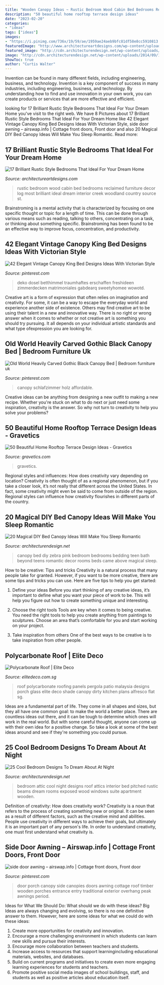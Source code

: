 ```yaml
---
title: "Wooden Canopy Ideas ~ Rustic Bedroom Wood Cabin Bed Bedrooms Reclaimed Furniture Decor Log Most Brilliant Ideal Dream Interior Creek Woodland Country Source St"
description: "50 beautiful home rooftop terrace design ideas"
date: "2023-02-20"
categories:
- "ideas"
tags: ["ideas"]
images:
- "https://i.pinimg.com/736x/19/59/ae/1959ae24aeb9bfc81df58e8cc5910813.jpg"
featuredImage: "http://www.architectureartdesigns.com/wp-content/uploads/2016/01/12-8-630x417.jpg"
featured_image: "http://cdn.architecturendesign.net/wp-content/uploads/2014/09/19-adorable-attic-bedroom1.jpg"
image: "http://cdn.architecturendesign.net/wp-content/uploads/2014/09/19-adorable-attic-bedroom1.jpg"
ShowToc: true
author: "Curtis Walter"
---
```



Invention can be found in many different fields, including engineering, business, and technology.
Invention is a key component of success in many industries, including engineering, business, and technology. By understanding how to find and use innovation in your own work, you can create products or services that are more effective and efficient.

	

		
looking for 17 Brilliant Rustic Style Bedrooms That Ideal For Your Dream Home you've visit to the right web. We have 8 Pictures about 17 Brilliant Rustic Style Bedrooms That Ideal For Your Dream Home like 42 Elegant Vintage Canopy King Bed Designs Ideas With Victorian Style, side door awning – airswap.info | Cottage front doors, Front door and also 20 Magical DIY Bed Canopy Ideas Will Make You Sleep Romantic. Read more:
		
    
## 17 Brilliant Rustic Style Bedrooms That Ideal For Your Dream Home

<img loading=lazy src="http://www.architectureartdesigns.com/wp-content/uploads/2016/01/12-8-630x417.jpg" onerror="this.onerror=null;this.src='https://tse1.mm.bing.net/th?id=OIP.4915FKLmvmiAHtyk8TUulAHaE5&amp;pid=15.1';" alt="17 Brilliant Rustic Style Bedrooms That Ideal For Your Dream Home">

_Source: architectureartdesigns.com_

>rustic bedroom wood cabin bed bedrooms reclaimed furniture decor log most brilliant ideal dream interior creek woodland country source st. 

	

Brainstroming is a mental activity that is characterized by focusing on one specific thought or topic for a length of time. This can be done through various means such as reading, talking to others, concentrating on a task, or thinking about something specific. Brainstroming has been found to be an effective way to improve focus, concentration, and productivity.

    
## 42 Elegant Vintage Canopy King Bed Designs Ideas With Victorian Style

<img loading=lazy src="https://i.pinimg.com/736x/19/59/ae/1959ae24aeb9bfc81df58e8cc5910813.jpg" onerror="this.onerror=null;this.src='https://tse1.mm.bing.net/th?id=OIP.5FKY9eaE6fTihL3cBxU7aAHaHa&amp;pid=15.1';" alt="42 Elegant Vintage Canopy King Bed Designs Ideas With Victorian Style">

_Source: pinterest.com_

>deko dosel betthimmel traumhaftes erschaffen freshideen zimmerdecken matrimoniales gabdearq sweetyhomee wowotd. 

	

Creative art is a form of expression that often relies on imagination and creativity. For some, it can be a way to escape the everyday world and experience another side of existence. Others may find creative art to be using their talent in a new and innovative way. There is no right or wrong answer when it comes to whether or not creative art is something you should try pursuing. It all depends on your individual artistic standards and what type ofexpression you are looking for.

    
## Old World Heavily Carved Gothic Black Canopy Bed | Bedroom Furniture Uk

<img loading=lazy src="https://i.pinimg.com/736x/1b/11/1a/1b111a0133d9eb0beb14233492ec7ef8.jpg" onerror="this.onerror=null;this.src='https://tse4.mm.bing.net/th?id=OIP.fyBMGzbpPGF6tak9ESaFJQHaHa&amp;pid=15.1';" alt="Old World Heavily Carved Gothic Black Canopy Bed | Bedroom furniture uk">

_Source: pinterest.com_

>canopy schlafzimmer holz affordable. 

	

Creative ideas can be anything from designing a new outfit to making a new recipe. Whether you're stuck on what to do next or just need some inspiration, creativity is the answer. So why not turn to creativity to help you solve your problems?

    
## 50 Beautiful Home Rooftop Terrace Design Ideas - Gravetics

<img loading=lazy src="https://www.gravetics.com/wp-content/uploads/2016/12/wooden-arbor-and-yellow-lighting.jpg" onerror="this.onerror=null;this.src='https://tse4.mm.bing.net/th?id=OIP.PJ2uN1Cf8XEEGi9N85aTEAHaH_&amp;pid=15.1';" alt="50 Beautiful Home Rooftop Terrace Design Ideas - Gravetics">

_Source: gravetics.com_

>gravetics. 

	

Regional styles and influences: How does creativity vary depending on location?
Creativity is often thought of as a regional phenomenon, but if you take a closer look, it’s not really that different across the United States. In fact, some creativity might even be said to come from outside of the region. Regional styles can influence how creativity flourishes in different parts of the country.

    
## 20 Magical DIY Bed Canopy Ideas Will Make You Sleep Romantic

<img loading=lazy src="http://cdn.architecturendesign.net/wp-content/uploads/2015/07/AD-DIY-Bed-Canopy-18.jpg" onerror="this.onerror=null;this.src='https://tse1.mm.bing.net/th?id=OIP.AKjCfW2kRfPpCNHvgzt2rgHaJ7&amp;pid=15.1';" alt="20 Magical DIY Bed Canopy Ideas Will Make You Sleep Romantic">

_Source: architecturendesign.net_

>canopy bed diy zebra pink bedroom bedrooms bedding teen bath beyond teens romantic decor rooms beds came above magical sleep. 

	

How to be creative: Tips and tricks
Creativity is a natural process that many people take for granted. However, if you want to be more creative, there are some tips and tricks you can use. Here are five tips to help you get started:
1. Define your ideas
Before you start thinking of any creative ideas, it’s important to define what you want your piece of work to be. This will help you figure out how to create something unique and interesting.

2. Choose the right tools
Tools are key when it comes to being creative. You need the right tools to help you create anything from paintings to sculptures. Choose an area that’s comfortable for you and start working on your project.
3. Take inspiration from others
One of the best ways to be creative is to take inspiration from other people.

    
## Polycarbonate Roof | Elite Deco

<img loading=lazy src="http://www.elitedeco.com.sg/wp-content/uploads/2013/09/Polycarbonate-1-700x937.jpg" onerror="this.onerror=null;this.src='https://tse4.mm.bing.net/th?id=OIP.qlvCAyPk07wl9usTJ0SM5QHaJ6&amp;pid=15.1';" alt="Polycarbonate Roof | Elite Deco">

_Source: elitedeco.com.sg_

>roof polycarbonate roofing panels pergola patio malaysia designs porch glass elite deco shade canopy dirty kitchen plans alfresco flat sg. 

	

Ideas are a fundamental part of life. They come in all shapes and sizes, but they all have one common goal: to make the world a better place. There are countless ideas out there, and it can be tough to determine which ones will work in the real world. But with some careful thought, anyone can come up with their own idea for a positive change. So take a look at some of the best ideas around and see if they're something you could pursue.

    
## 25 Cool Bedroom Designs To Dream About At Night

<img loading=lazy src="http://cdn.architecturendesign.net/wp-content/uploads/2014/09/19-adorable-attic-bedroom1.jpg" onerror="this.onerror=null;this.src='https://tse2.mm.bing.net/th?id=OIP.WDqvxhzi9pQx68zD18mMJQHaF8&amp;pid=15.1';" alt="25 Cool Bedroom Designs To Dream About At Night">

_Source: architecturendesign.net_

>bedroom attic cool night designs roof attics interior bed pitched rustic beams dream rooms exposed wood windows suite apartment wooden. 

	

Definition of creativity: How does creativity work?
Creativity is a noun that refers to the process of creating something new or original. It can be seen as a result of different factors, such as the creative mind and abilities. People use creativity in different ways to achieve their goals, but ultimately it is an important part of any person's life. In order to understand creativity, one must first understand what creativity is.

    
## Side Door Awning – Airswap.info | Cottage Front Doors, Front Door

<img loading=lazy src="https://i.pinimg.com/originals/7e/dc/20/7edc20dd35375ffb365cb4ed5d491be5.jpg" onerror="this.onerror=null;this.src='https://tse3.mm.bing.net/th?id=OIP.7XwRm-aiOO6dzyVhgm-agQAAAA&amp;pid=15.1';" alt="side door awning – airswap.info | Cottage front doors, Front door">

_Source: pinterest.com_

>door porch canopy side canopies doors awning cottage roof timber wooden porches entrance entry traditional exterior overhang peak awnings period. 

	

Ideas for What We Should Do: What should we do with these ideas?
Big Ideas are always changing and evolving, so there is no one definitive answer to them. However, here are some ideas for what we could do with these ideas: 
1. Create more opportunities for creativity and innovation. 
2. Encourage a more challenging environment in which students can learn new skills and pursue their interests. 
3. Encourage more collaboration between teachers and students. 
4. Increase access to resources that support learningincluding educational materials, websites, and databases. 
5. Build on current programs and initiatives to create even more engaging learning experiences for students and teachers. 
6. Promote positive social media images of school buildings, staff, and students as well as positive articles about education itself.

